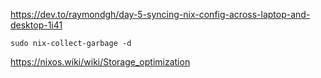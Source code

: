 https://dev.to/raymondgh/day-5-syncing-nix-config-across-laptop-and-desktop-1i41

`sudo nix-collect-garbage -d`

https://nixos.wiki/wiki/Storage_optimization
